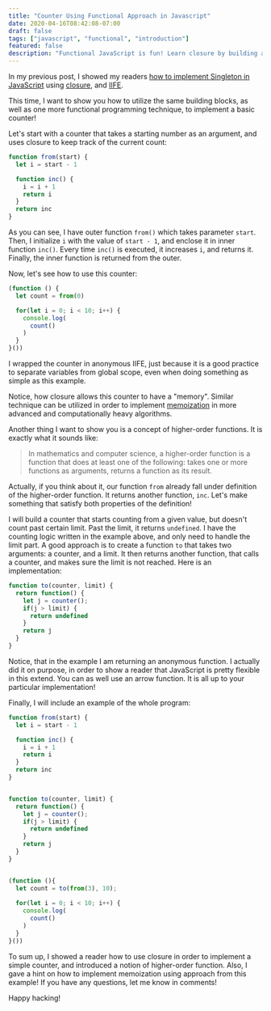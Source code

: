 ```yaml
---
title: "Counter Using Functional Approach in Javascript"
date: 2020-04-16T08:42:08-07:00
draft: false
tags: ["javascript", "functional", "introduction"]
featured: false
description: "Functional JavaScript is fun! Learn closure by building and using a simple counter."
---
```


In my previous post, I showed my readers [how to implement Singleton in JavaScript](https://dev.to/aakatev/singleton-pattern-in-javascript-31gd) using [closure](https://developer.mozilla.org/en-US/docs/Web/JavaScript/Closures), and [IIFE](https://developer.mozilla.org/en-US/docs/Glossary/IIFE).

This time, I want to show you how to utilize the same building blocks, as well as one more functional programming technique, to implement a basic counter!

Let's start with a counter that takes a starting number as an argument, and uses closure to keep track of the current count:

```javascript
function from(start) {
  let i = start - 1

  function inc() {
    i = i + 1 
    return i
  } 
  return inc 
}
```

As you can see, I have outer function `from()` which takes parameter `start`. Then, I initialize `i`  with the value of `start - 1`, and enclose it in inner function `inc()`. Every time `inc()` is executed, it increases `i`, and returns it. Finally, the inner function is returned from the outer. 

Now, let's see how to use this counter:


```javascript
(function () {
  let count = from(0)

  for(let i = 0; i < 10; i++) {
    console.log(
      count()
    )
  }
}())
```

I wrapped the counter in anonymous IIFE, just because it is a good practice to separate variables from global scope, even when doing something as simple as this example.

Notice, how closure allows this counter to have a "memory". Similar technique can be utilized in order to implement [memoization](https://en.wikipedia.org/wiki/Memoization) in more advanced and computationally heavy algorithms.

Another thing I want to show you is a concept of higher-order functions. It is exactly what it sounds like:

> In mathematics and computer science, a higher-order function is a function that does at least one of the following: takes one or more functions as arguments, returns a function as its result.

Actually, if you think about it, our function `from` already fall under definition of the higher-order function. It returns another function, `inc`. Let's make something that satisfy both properties of the definition!

I will build a counter that starts counting from a given value, but doesn't count past certain limit. Past the limit, it returns `undefined`. I have the counting logic written in the example above, and only need to handle the limit part. A good approach is to create a function `to` that takes two arguments: a counter, and a limit. It then returns another function, that calls a counter, and makes sure the limit is not reached. Here is an implementation:

```javascript
function to(counter, limit) {
  return function() {
    let j = counter();
    if(j > limit) {
      return undefined 
    }
    return j
  }
}
```

Notice, that in the example I am returning an anonymous function. I actually did it on purpose, in order to show a reader that JavaScript is pretty flexible in this extend. You can as well use an arrow function. It is all up to your particular implementation!

Finally, I will include an example of the whole program:

```javascript
function from(start) {
  let i = start - 1

  function inc() {
    i = i + 1 
    return i
  } 
  return inc 
}


function to(counter, limit) {
  return function() {
    let j = counter();
    if(j > limit) {
      return undefined 
    }
    return j
  }
}


(function (){
  let count = to(from(3), 10);
  
  for(let i = 0; i < 10; i++) {
    console.log(
      count()
    )
  }
}())
```

To sum up, I showed a reader how to use closure in order to implement a simple counter, and introduced a notion of higher-order function. Also, I gave a hint on how to implement memoization using approach from this example! If you have any questions, let me know in comments!

Happy hacking!